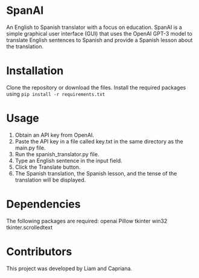 # SpanAI
An English to Spanish translator with a focus on education.
SpanAI is a simple graphical user interface (GUI) that uses the OpenAI GPT-3 model to translate English sentences to Spanish and provide a Spanish lesson about the translation.

# Installation
Clone the repository or download the files.
Install the required packages using `pip install -r requirements.txt`

# Usage
1. Obtain an API key from OpenAI.
2. Paste the API key in a file called key.txt in the same directory as the main.py file.
3. Run the spanish_translator.py file.
4. Type an English sentence in the input field.
5. Click the Translate button.
6. The Spanish translation, the Spanish lesson, and the tense of the translation will be displayed.

# Dependencies
The following packages are required:
openai
Pillow
tkinter
win32
tkinter.scrolledtext

# Contributors
This project was developed by Liam and Capriana.
